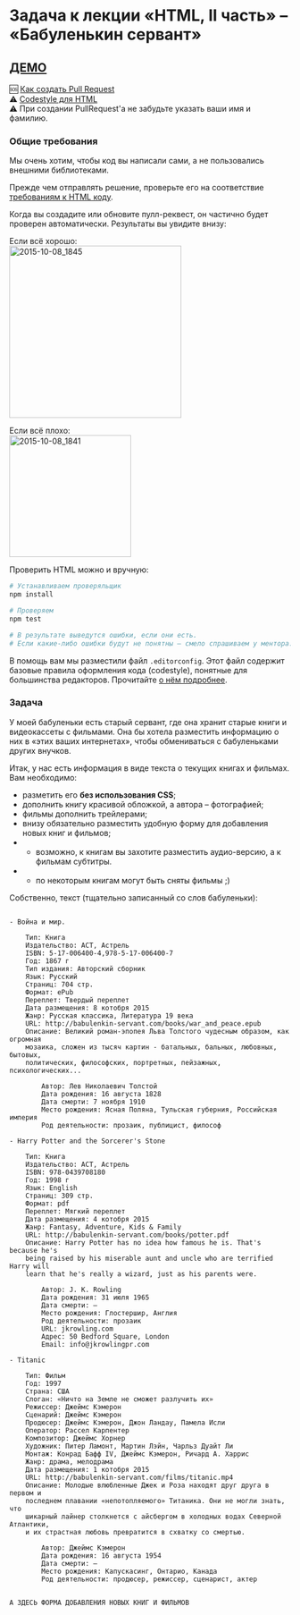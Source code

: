 # Задача к лекции «HTML, II часть» – «Бабуленькин сервант»

## <a href="https://strandol.github.io/markup-task-1_2/">ДЕМО</a>

:sos: [Как создать Pull Request](https://github.com/urfu-2015/guides/blob/master/how-to-pull-request.md)  
:warning: [Codestyle для HTML](https://github.com/urfu-2015/guides/blob/master/html-codestyle.md)  
:warning: При создании PullRequest'а не забудьте указать ваши имя и фамилию.

### Общие требования

Мы очень хотим, чтобы код вы написали сами, а не пользовались внешними библиотеками.

Прежде чем отправлять решение, проверьте его на соответствие [требованиям к HTML коду](https://github.com/urfu-2015/guides/blob/master/html-codestyle.md).

Когда вы создадите или обновите пулл-реквест, он частично будет проверен
автоматически. Результаты вы увидите внизу:

Если всё хорошо:  
<img width="308" alt="2015-10-08_1845" src="https://cloud.githubusercontent.com/assets/4534405/10368030/ccc43228-6dec-11e5-925e-47793862d13e.png">

Если всё плохо:  
<img width="218" alt="2015-10-08_1841" src="https://cloud.githubusercontent.com/assets/4534405/10367916/60487fc8-6dec-11e5-9e1d-2a1b15da2220.png">

Проверить HTML можно и вручную:
```sh
# Устанавливаем проверяльщик
npm install

# Проверяем
npm test

# В результате выведутся ошибки, если они есть.
# Если какие-либо ошибки будут не понятны – смело спрашиваем у ментора.
```

В помощь вам мы разместили файл `.editorconfig`. Этот файл содержит базовые
правила оформления кода (codestyle), понятные для большинства редакторов.
Прочитайте [о нём подробнее](https://github.com/urfu-2015/guides/blob/master/editorconfig.md).

### Задача

У моей бабуленьки есть старый сервант, где она хранит старые книги и видеокассеты
с фильмами. Она бы хотела разместить информацию о них в «этих ваших интернетах»,
чтобы обмениваться с бабуленьками других внучков.

Итак, у нас есть информация в виде текста о текущих книгах и фильмах. Вам необходимо:
- разметить его **без использования CSS**;
- дополнить книгу красивой обложкой, а автора – фотографией;
- фильмы дополнить трейлерами;
- внизу обязательно разместить удобную форму для добавления новых книг и фильмов;
- * возможно, к книгам вы захотите разместить аудио-версию, а к фильмам субтитры.
- * по некоторым книгам могут быть сняты фильмы ;)

Собственно, текст (тщательно записанный со слов бабуленьки):

```text

- Война и мир.

    Тип: Книга
    Издательство: АСТ, Астрель
    ISBN: 5-17-006400-4,978-5-17-006400-7
    Год: 1867 г
    Тип издания: Авторский сборник
    Язык: Русский
    Страниц: 704 стр.
    Формат: ePub
    Переплет: Твердый переплет
    Дата размещения: 8 котобря 2015
    Жанр: Русская классика, Литература 19 века
    URL: http://babulenkin-servant.com/books/war_and_peace.epub
    Описание: Великий роман-эпопея Льва Толстого чудесным образом, как огромная
    мозаика, сложен из тысяч картин - батальных, бальных, любовных, бытовых,
    политических, философских, портретных, пейзажных, психологических...

        Автор: Лев Николаевич Толстой
        Дата рождения: 16 августа 1828
        Дата смерти: 7 ноября 1910
        Место рождения:	Ясная Поляна, Тульская губерния, Российская империя
        Род деятельности: прозаик, публицист, философ

- Harry Potter and the Sorcerer's Stone

    Тип: Книга
    Издательство: АСТ, Астрель
    ISBN: 978-0439708180
    Год: 1998 г
    Язык: English
    Страниц: 309 стр.
    Формат: pdf
    Переплет: Мягкий переплет
    Дата размещения: 4 котобря 2015
    Жанр: Fantasy, Adventure, Kids & Family
    URL: http://babulenkin-servant.com/books/potter.pdf
    Описание: Harry Potter has no idea how famous he is. That's because he's
    being raised by his miserable aunt and uncle who are terrified Harry will
    learn that he's really a wizard, just as his parents were.

        Автор: J. K. Rowling
        Дата рождения: 31 июля 1965
        Дата смерти: –
        Место рождения:	Глостершир, Англия
        Род деятельности: прозаик
        URL: jkrowling.com
        Адрес: 50 Bedford Square, London
        Email: info@jkrowlingpr.com

- Titanic

    Тип: Фильм
    Год: 1997
    Страна: США
    Слоган: «Ничто на Земле не сможет разлучить их»
    Режиссер: Джеймс Кэмерон
    Сценарий: Джеймс Кэмерон
    Продюсер: Джеймс Кэмерон, Джон Ландау, Памела Исли
    Оператор: Рассел Карпентер
    Композитор: Джеймс Хорнер
    Художник: Питер Ламонт, Мартин Лэйн, Чарльз Дуайт Ли
    Монтаж: Конрад Бафф IV, Джеймс Кэмерон, Ричард А. Харрис
    Жанр: драма, мелодрама
    Дата размещения: 1 котобря 2015
    URL: http://babulenkin-servant.com/films/titanic.mp4
    Описание: Молодые влюбленные Джек и Роза находят друг друга в первом и
    последнем плавании «непотопляемого» Титаника. Они не могли знать, что
    шикарный лайнер столкнется с айсбергом в холодных водах Северной Атлантики,
    и их страстная любовь превратится в схватку со смертью.

        Автор: Джеймс Кэмерон
        Дата рождения: 16 августа 1954
        Дата смерти: –
        Место рождения: Капускасинг, Онтарио, Канада
        Род деятельности: продюсер, режиссер, сценарист, актер


А ЗДЕСЬ ФОРМА ДОБАВЛЕНИЯ НОВЫХ КНИГ И ФИЛЬМОВ
```
